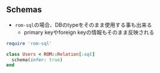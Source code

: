
## Schemas

* `rom-sql`の場合、DBのtypeをそのまま使用する事も出来る
  * primary keyやforeign keyの情報もそのまま反映される

```ruby
require 'rom-sql'

class Users < ROM::Relation[:sql]
  schema(infer: true)
end
```
